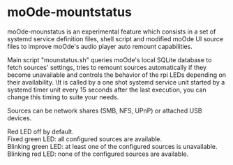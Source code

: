 # moOde-mountstatus

moOde-mounstatus is an experimental feature which consists in a set of systemd service definition files, shell script and modified moOde UI source files to improve moOde's audio player auto remount capabilities.

Main script "mounstatus.sh" queries moOde's local SQLite database to fetch sources' settings, tries to remount sources automatically if they become unavailable and controls the behavior of the rpi LEDs depending on their availability. \It is called by a one shot systemd service unit started by a systemd timer unit every 15 seconds after the last execution, you can change this timing to suite your needs.

Sources can be network shares (SMB, NFS, UPnP) or attached USB devices.

Red LED off by default. \
Fixed green LED: all configured sources are available. \
Blinking green LED: at least one of the configured sources is unavailable. \
Blinking red LED: none of the configured sources are available.
